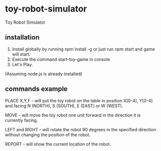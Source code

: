 # toy-robot-simulator
Toy Robot Simulator

## installation

1. Install globally by running npm install -g or just run npm start and game will start.
2. Execute the command start-toy-game in console
3. Let's Play.

(Assuming node.js is already installed)

## commands example

PLACE X,Y,F - will put the toy robot on the table in position X[0-4], Y[0-4] and facing N (NORTH), S (SOUTH), E (EAST) or W (WEST).

MOVE - will move the toy robot one unit forward in the direction it is currently facing.

LEFT and RIGHT - will rotate the robot 90 degrees in the specified direction without changing the position of the robot.

REPORT - will show the current location of the robot.

